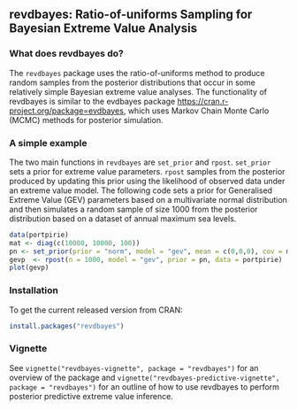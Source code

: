 
<!-- README.md is generated from README.Rmd. Please edit that file -->
revdbayes: Ratio-of-uniforms Sampling for Bayesian Extreme Value Analysis
-------------------------------------------------------------------------

### What does revdbayes do?

The `revdbayes` package uses the ratio-of-uniforms method to produce random samples from the posterior distributions that occur in some relatively simple Bayesian extreme value analyses. The functionality of revdbayes is similar to the evdbayes package <https://cran.r-project.org/package=evdbayes>, which uses Markov Chain Monte Carlo (MCMC) methods for posterior simulation.

### A simple example

The two main functions in `revdbayes` are `set_prior` and `rpost`. `set_prior` sets a prior for extreme value parameters. `rpost` samples from the posterior produced by updating this prior using the likelihood of observed data under an extreme value model. The following code sets a prior for Generalised Extreme Value (GEV) parameters based on a multivariate normal distribution and then simulates a random sample of size 1000 from the posterior distribution based on a dataset of annual maximum sea levels.

``` r
data(portpirie)
mat <- diag(c(10000, 10000, 100))
pn <- set_prior(prior = "norm", model = "gev", mean = c(0,0,0), cov = mat)
gevp  <- rpost(n = 1000, model = "gev", prior = pn, data = portpirie)
plot(gevp)
```

### Installation

To get the current released version from CRAN:

``` r
install.packages("revdbayes")
```

### Vignette

See `vignette("revdbayes-vignette", package = "revdbayes")` for an overview of the package and `vignette("revdbayes-predictive-vignette", package = "revdbayes")` for an outline of how to use revdbayes to perform posterior predictive extreme value inference.
